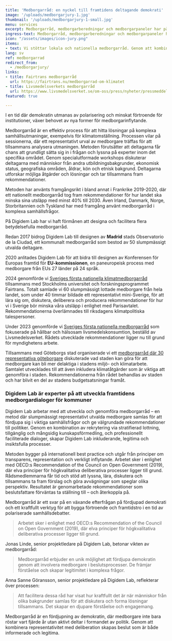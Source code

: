 ```yaml
---
title: 'Medborgarråd: en nyckel till framtidens deltagande demokrati'
image: '/uploads/medborgarjury-1.jpg'
thumbnail: '/uploads/medborgarjury-1-small.jpg'
menu: services
excerpt: Medborgarråd, medborgarberedningar och medborgarpaneler har på senare år etablerats som kraftfulla verktyg för att öka deltagandet och påverkan från medborgare i komplexa samhällsfrågor.
ingress-text: Medborgarråd, medborgarberedningar och medborgarpaneler har på senare år etablerats som kraftfulla verktyg för att öka deltagandet och påverkan från medborgare i komplexa samhällsfrågor.
icon: "/assets/images/icon-jury.png"
items:
- text: Vi stöttar lokala och nationella medborgarråd. Genom att kombinera representativitet, facilitering och intern förankring designar vi processer som bidrar till att lösa komplexa samhällsutmaningar.
lang: sv
ref: medborgarrad
redirect_from:
  - /medborgarjury/
links:
- title: Fairtrans medborgarråd
  url: https://fairtrans.nu/medborgarrad-om-klimatet
- title: Livsmedelsverkets medborgarråd
  url: https://www.livsmedelsverket.se/om-oss/press/nyheter/pressmeddelanden/medborgarpanel-gav-forslag-pa-hur-vi-kan-ata-hallbart-och-halsosamt
featured: true

---
```


I en tid där demokratin utmanas av polarisering och minskat förtroende för institutioner, växer behovet av nya former för medborgarinflytande.

Medborgarråd är en effektiv process för att hitta lösningar på komplexa samhällsutmaningar, exempelvis för klimatomställning. Processen vilar på sessionerna, där ett representativt urval av medborgare träffas för att tillsammans analysera utmaningen.  Metoden förutsätter att deltagarna får chans att grundligt sätta sig in i frågan och lyssna på experter inom det specifika området. Genom specialutformade workshops diskuterar deltagarna med människor från andra utbildningsbakgrunder, ekonomisk status, geografiska områden, åldrar, kön och etnisk bakgrund. Deltagarna utforskar möjliga åtgärder och lösningar och tar tillsammans fram rekommendationer.

Metoden har använts framgångsrikt i bland annat i Frankrike 2019-2020, där ett nationellt medborgarråd tog fram rekommendationer för hur landet ska minska sina utsläpp med minst 40% till 2030. Även Irland, Danmark, Norge, Storbritannien och Tyskland har med framgång använt medborgarråd i komplexa samhällsfrågor.

På Digidem Lab har vi haft förmånen att designa och facilitera flera betydelsefulla medborgarråd.

Redan 2017 bidrog Digidem Lab till designen av **Madrid** stads Observatorio de la Ciudad, ett kommunalt medborgarråd som bestod av 50 slumpmässigt utvalda deltagare.

2020 anlitades Digidem Lab för att bidra till designen av Konferensen för Europas framtid för **EU-kommissionen**, en paneuropeisk process med medborgare från EUs 27 länder på 24 språk.

2024 genomförde vi [Sveriges första nationella klimatmedborgarråd](https://fairtrans.nu/medborgarrad-om-klimatet/) tillsammans med Stockholms universitet och forskningsprogrammet Fairtrans. Totalt samlade vi 60 slumpmässigt lottade medborgare från hela landet, som under 40 timmar bildade ett representativt mini-Sverige, för att lära sig om, diskutera, deliberera och producera rekommendationer för hur vi i Sverige bör minska våra utsläpp i enlighet med Parisavtalet. Rekommendationerna överlämnades till riksdagens klimatpolitiska talespersoner.

Under 2023 genomförde vi [Sveriges första nationella medborgarråd](https://www.livsmedelsverket.se/om-oss/press/nyheter/pressmeddelanden/medborgarpanel-gav-forslag-pa-hur-vi-kan-ata-hallbart-och-halsosamt) som fokuserade på hållbar och hälsosam livsmedelskonsumtion, beställd av Livsmedelsverket. Rådets utvecklade rekommendationer ligger nu till grund för myndighetens arbete.

Tillsammans med Göteborgs stad organiserade vi ett [medborgarråd där 30 representativa göteborgare](https://digidemlab.org/news/medborgarrad-goteborg/) diskuterade vad staden kan göra för att medborgare kan bli mer delaktiga i stadens miljö- och klimatarbete. Samtalet utvecklades till att även inkludera klimatåtgärder som är viktiga att genomföra i staden. Rekommendationerna från rådet behandlas av staden och har blivit en del av stadens budgetsatsningar framåt.

### Digidem Lab är experter på att utveckla framtidens medborgardialoger för kommuner

Digidem Lab arbetar med att utveckla och genomföra medborgarråd – en metod där slumpmässigt representativt utvalda medborgare samlas för att fördjupa sig i viktiga samhällsfrågor och ge välgrundade rekommendationer till politiker. Genom en kombination av rekrytering via stratifierad lottning, tillgänglig och mångsidig kunskapsförmedling, och professionellt faciliterade dialoger, skapar Digidem Lab inkluderande, legitima och insiktsfulla processer.

Metoden bygger på internationell best practice och utgår från principer om transparens, representation och verkligt inflytande. Arbetet sker i enlighet med OECD:s Recommendation of the Council on Open Government (2019), där elva principer för högkvalitativa deliberativa processer ligger till grund. Rådsmedlemmarna får tid och stöd att lyssna, lära, diskutera och tillsammans ta fram förslag och göra avvägningar som speglar olika perspektiv. Resultatet är genomarbetade rekommendationer som beslutsfattare förväntas ta ställning till – och återkoppla på.

Medborgarråd är ett svar på en växande efterfrågan på fördjupad demokrati och ett kraftfullt verktyg för att bygga förtroende och framtidstro i en tid av polariserade samhällsdebatter.

> Arbetet sker i enlighet med OECD:s Recommendation of the Council on Open Government (2019), där elva principer för högkvalitativa deliberativa processer ligger till grund.

Jonas Linde, senior projektledare på Digidem Lab, betonar vikten av medborgarråd:

> Medborgarråd erbjuder en unik möjlighet att fördjupa demokratin genom att involvera medborgare i beslutsprocesser. De främjar förståelse och skapar legitimitet i komplexa frågor.

Anna Sanne Göransson, senior projektledare på Digidem Lab, reflekterar över processen:

> Att facilitera dessa råd har visat hur kraftfullt det är när människor från olika bakgrunder samlas för att diskutera och forma lösningar tillsammans. Det skapar en djupare förståelse och engagemang.

Medborgarråd är en fördjupning av demokratin, där medborgare inte bara röstar vart fjärde år utan aktivt deltar i formandet av politik. Genom att kombinera representativitet med deliberation skapas beslut som är både informerade och legitima.
